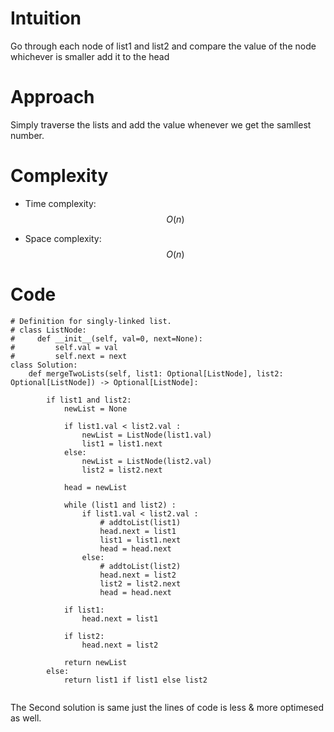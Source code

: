 <!-- https://leetcode.com/problems/merge-two-sorted-lists -->

# Intuition
Go through each node of list1 and list2 and compare the value of the node 
whichever is smaller add it to the head

# Approach
Simply traverse the lists and add the value whenever we get the samllest number.

# Complexity
- Time complexity:
$$O(n)$$

- Space complexity:
$$O(n)$$
# Code
```
# Definition for singly-linked list.
# class ListNode:
#     def __init__(self, val=0, next=None):
#         self.val = val
#         self.next = next
class Solution:
    def mergeTwoLists(self, list1: Optional[ListNode], list2: Optional[ListNode]) -> Optional[ListNode]:
        
        if list1 and list2:
            newList = None

            if list1.val < list2.val :
                newList = ListNode(list1.val)
                list1 = list1.next
            else:
                newList = ListNode(list2.val)
                list2 = list2.next

            head = newList

            while (list1 and list2) :
                if list1.val < list2.val :
                    # addtoList(list1)
                    head.next = list1
                    list1 = list1.next
                    head = head.next
                else:
                    # addtoList(list2)
                    head.next = list2
                    list2 = list2.next
                    head = head.next
            
            if list1:
                head.next = list1

            if list2:
                head.next = list2

            return newList
        else:
            return list1 if list1 else list2


```

The Second solution is same just the lines of code is less & more optimesed as well.